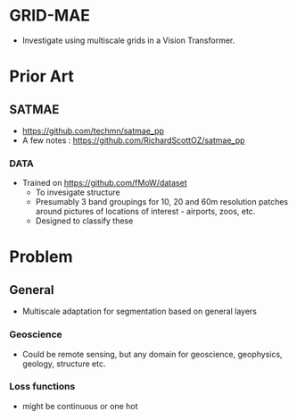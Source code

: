 # GRID-MAE

- Investigate using multiscale grids in a Vision Transformer.

# Prior Art
## SATMAE
- https://github.com/techmn/satmae_pp
- A few notes : https://github.com/RichardScottOZ/satmae_pp

### DATA
- Trained on https://github.com/fMoW/dataset
	- To invesigate structure
	- Presumably 3 band groupings for 10, 20 and 60m resolution patches around pictures of locations of interest - airports, zoos, etc.
	- Designed to classify these
	
# Problem
## General
- Multiscale adaptation for segmentation based on general layers

### Geoscience
- Could be remote sensing, but any domain for geoscience, geophysics, geology, structure etc.

### Loss functions	
- might be continuous or one hot
	
	